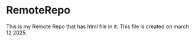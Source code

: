 # RemoteRepo
This is my Remote Repo that has html file in it.
This file is created on march 12 2025.
